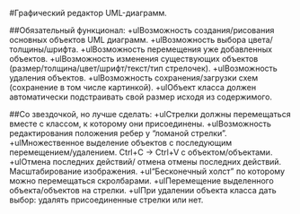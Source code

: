 #Графический редактор UML-диаграмм.

##Обязательный функционал: 
+ulВозможность создания/рисования основных объектов UML диаграмм. 
+ulВозможность выбора цвета/толщины/шрифта. 
+ulВозможность перемещения уже добавленных объектов. 
+ulВозможность изменения существующих объектов (размер/толщина/цвет/шрифт/текст/тип стрелочек). 
+ulВозможность удаления объектов. 
+ulВозможность сохранения/загрузки схем (сохранение в том числе картинкой). 
+ulОбъект класса должен автоматически подстраивать свой размер исходя из содержимого.

##Со звездочкой, но лучше сделать:
+ulСтрелки должны перемещаться вместе с классом, к которому они присоединены. 
+ulВозможность редактирования положения ребер у “ломаной стрелки”. 
+ulМножественное выделение объектов с последующим перемещением/удалением. Ctrl+C -> Ctrl+V с объектом/объектами. 
+ulОтмена последних действий/ отмена отмены последних действий. Масштабирование изображения. 
+ul“Бесконечный холст” по которому можно перемещаться скролбарами. 
+ulПеремещение выделенного объекта/объектов на стрелки. 
+ulПри удалении объекта класса дать выбор: удалять присоединенные стрелки или нет.
